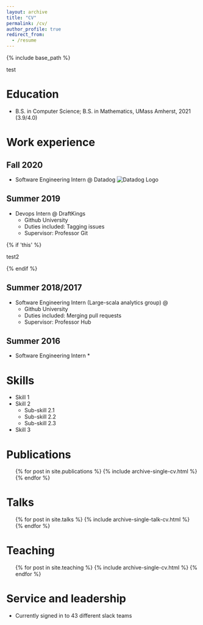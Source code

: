 ```yaml
---
layout: archive
title: "CV"
permalink: /cv/
author_profile: true
redirect_from:
  - /resume
---
```


{% include base_path %}

<p id="test"> test </p>

Education
======
* B.S. in Computer Science; B.S. in Mathematics, UMass Amherst, 2021 (3.9/4.0)

Work experience
======

Fall 2020
------
* Software Engineering Intern @ Datadog ![Datadog Logo](https://imgix.datadoghq.com/img/about/presskit/logo-v/logo_vertical_purple.png)

Summer 2019
------
* Devops Intern @ DraftKings 
  * Github University
  * Duties included: Tagging issues
  * Supervisor: Professor Git

{% if 'this' %}
  <p id="test"> test2 </p>
{% endif %}

Summer 2018/2017
------
* Software Engineering Intern (Large-scala analytics group) @ 
  * Github University
  * Duties included: Merging pull requests
  * Supervisor: Professor Hub
  
Summer 2016
------
* Software Engineering Intern
  *

Skills
======
* Skill 1
* Skill 2
  * Sub-skill 2.1
  * Sub-skill 2.2
  * Sub-skill 2.3
* Skill 3

Publications
======
  <ul>{% for post in site.publications %}
    {% include archive-single-cv.html %}
  {% endfor %}</ul>
  
Talks
======
  <ul>{% for post in site.talks %}
    {% include archive-single-talk-cv.html %}
  {% endfor %}</ul>
  
Teaching
======
  <ul>{% for post in site.teaching %}
    {% include archive-single-cv.html %}
  {% endfor %}</ul>
  
Service and leadership
======
* Currently signed in to 43 different slack teams
